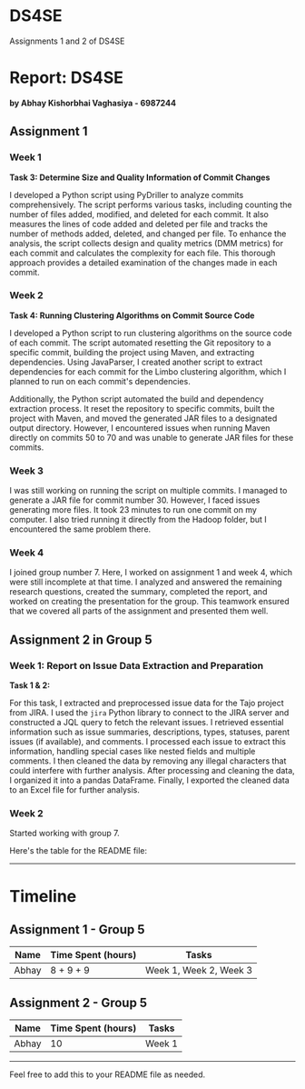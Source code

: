 # DS4SE
Assignments 1 and 2 of DS4SE

# Report: DS4SE

**by Abhay Kishorbhai Vaghasiya - 6987244**

## Assignment 1

### Week 1

**Task 3: Determine Size and Quality Information of Commit Changes**

I developed a Python script using PyDriller to analyze commits comprehensively. The script performs various tasks, including counting the number of files added, modified, and deleted for each commit. It also measures the lines of code added and deleted per file and tracks the number of methods added, deleted, and changed per file. To enhance the analysis, the script collects design and quality metrics (DMM metrics) for each commit and calculates the complexity for each file. This thorough approach provides a detailed examination of the changes made in each commit.

### Week 2

**Task 4: Running Clustering Algorithms on Commit Source Code**

I developed a Python script to run clustering algorithms on the source code of each commit. The script automated resetting the Git repository to a specific commit, building the project using Maven, and extracting dependencies. Using JavaParser, I created another script to extract dependencies for each commit for the Limbo clustering algorithm, which I planned to run on each commit's dependencies.

Additionally, the Python script automated the build and dependency extraction process. It reset the repository to specific commits, built the project with Maven, and moved the generated JAR files to a designated output directory. However, I encountered issues when running Maven directly on commits 50 to 70 and was unable to generate JAR files for these commits.

### Week 3

I was still working on running the script on multiple commits. I managed to generate a JAR file for commit number 30. However, I faced issues generating more files. It took 23 minutes to run one commit on my computer. I also tried running it directly from the Hadoop folder, but I encountered the same problem there.

### Week 4

I joined group number 7. Here, I worked on assignment 1 and week 4, which were still incomplete at that time. I analyzed and answered the remaining research questions, created the summary, completed the report, and worked on creating the presentation for the group. This teamwork ensured that we covered all parts of the assignment and presented them well.

## Assignment 2 in Group 5

### Week 1: Report on Issue Data Extraction and Preparation

**Task 1 & 2:**

For this task, I extracted and preprocessed issue data for the Tajo project from JIRA. I used the `jira` Python library to connect to the JIRA server and constructed a JQL query to fetch the relevant issues. I retrieved essential information such as issue summaries, descriptions, types, statuses, parent issues (if available), and comments. I processed each issue to extract this information, handling special cases like nested fields and multiple comments. I then cleaned the data by removing any illegal characters that could interfere with further analysis. After processing and cleaning the data, I organized it into a pandas DataFrame. Finally, I exported the cleaned data to an Excel file for further analysis.


### Week 2

Started working with group 7.


Here's the table for the README file:

---

# Timeline

## Assignment 1 - Group 5

| Name  | Time Spent (hours) | Tasks            |
|-------|--------------------|------------------|
| Abhay | 8 + 9 + 9          | Week 1, Week 2, Week 3 |

## Assignment 2 - Group 5

| Name  | Time Spent (hours) | Tasks            |
|-------|--------------------|------------------|
| Abhay | 10                 | Week 1           |

---

Feel free to add this to your README file as needed.
